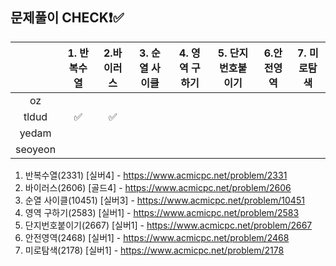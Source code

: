 ## 문제풀이 CHECK❗✅


  |         | 1. 반복수열 | 2.바이러스 |  3. 순열 사이클 | 4. 영역 구하기 | 5. 단지번호붙이기 | 6.안전영역  | 7. 미로탐색 | 
  |:-------:|:----------:|:---------:|:----------:|:------------:|:-------:|:--------:|:---------:|
  | oz      |           |           |            |              |         |          |           |         
  | tldud   |      ✅     |   ✅        |            |              |         |          |           |       
  | yedam   |           |           |            |              |         |          |           |        
  | seoyeon |           |           |            |              |         |          |           |            

1. 반복수열(2331) [실버4] - https://www.acmicpc.net/problem/2331
2. 바이러스(2606) [골드4] - https://www.acmicpc.net/problem/2606
3. 순열 사이클(10451) [실버3] - https://www.acmicpc.net/problem/10451
4. 영역 구하기(2583) [실버1] - https://www.acmicpc.net/problem/2583
5. 단지번호붙이기(2667) [실버1] - https://www.acmicpc.net/problem/2667
6. 안전영역(2468) [실버1] - https://www.acmicpc.net/problem/2468
7. 미로탐색(2178) [실버1] - https://www.acmicpc.net/problem/2178
